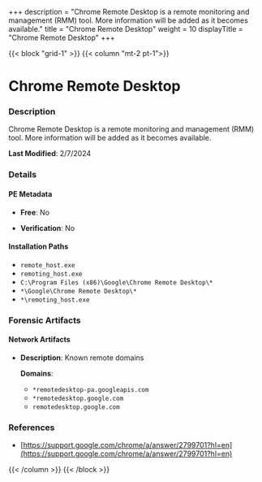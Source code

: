 +++
description = "Chrome Remote Desktop is a remote monitoring and management (RMM) tool. More information will be added as it becomes available."
title = "Chrome Remote Desktop"
weight = 10
displayTitle = "Chrome Remote Desktop"
+++


{{< block "grid-1" >}}
{{< column "mt-2 pt-1">}}

# Chrome Remote Desktop


### Description

Chrome Remote Desktop is a remote monitoring and management (RMM) tool. More information will be added as it becomes available.



**Last Modified**: 2/7/2024

### Details


#### PE Metadata


- **Free**: No

- **Verification**: No




#### Installation Paths
- `remote_host.exe`
- `remoting_host.exe`
- `C:\Program Files (x86)\Google\Chrome Remote Desktop\*`
- `*\Google\Chrome Remote Desktop\*`
- `*\remoting_host.exe`

### Forensic Artifacts




#### Network Artifacts

- **Description**: Known remote domains

  **Domains**:
    - `*remotedesktop-pa.googleapis.com`
    - `*remotedesktop.google.com`
    - `remotedesktop.google.com`





### References
- [https://support.google.com/chrome/a/answer/2799701?hl=en](https://support.google.com/chrome/a/answer/2799701?hl=en)



{{< /column >}}
{{< /block >}}
